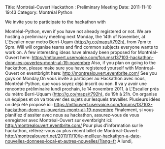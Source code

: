 Title: Montréal-Ouvert Hackathon : Preliminary Meeting
Date: 2011-11-10 19:43
Category: Montréal Python

<!--:en-->We invite you to participate to the hackathon with
Montréal-Python, even if you have not already registered or not. We are
hosting a preliminary meeting next Monday, the 14th of November, at
L'Escalier near metro Berri-Uqam (http://g.co/maps/t792h), from 7pm to
9pm. Will will organise teams and find common subjects everyone wants to
work on. A few interesting ideas have already been proposed for
Montréal-Ouvert here:
https://mtlouvert.uservoice.com/forums/137103-hackathon-donn-es-ouvertes-montr-al-19-novembre
Also, if you plan on going to the hackathon, please make sure you have
registered yourself with Montreal-Ouvert on eventbright here:
http://montrealouvert.eventbrite.com/ See you guys on
Monday,<!--:--><!--:fr-->On vous invite à participer au Hackathon avec
nous, Montréal-Python, que vous soyez déjà inscrit ou non. Il va y avoir
une rencontre préliminaire lundi prochain, le 14 novembre 2011, à
L'Escalier près du métro Berri-Uquam (http://g.co/maps/t792h), de 19h à
21h. On organise un équipes et on va trouver des sujets sur lesquels
travailler. Plusieurs idées on déjà été proposé ici:
https://mtlouvert.uservoice.com/forums/137103-hackathon-donn-es-ouvertes-montr-al-19-novembre
Finalement, si vous planifiez d'assiter avec nous au hackathon,
assurez-vous de vous enregistrer avec Montréal-Ouvert sur eventbright
ici: http://montrealouvert.eventbrite.com/ Pour plus d'information sur
le hackathon, référez-vous au plus récent billet de Montréal-Ouvert:
http://montrealouvert.net/2011/11/10/le-meilleur-hackathon-a-date-nouvelles-donnees-local-et-autres-nouvelles/?lang=fr
À lundi,<!--:-->
